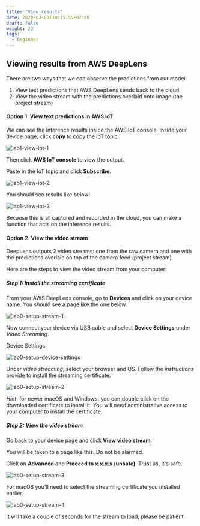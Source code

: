 ```yaml
---
title: "View results"
date: 2020-03-03T10:15:55-07:00
draft: false
weight: 22
tags:
  - beginner
---
```


## Viewing results from AWS DeepLens

There are two ways that we can observe the predictions from our model:

1. View text predictions that AWS DeepLens sends back to the cloud
2. View the video stream with the predictions overlaid onto image (the project stream)



#### Option 1. View text predictions in AWS IoT

We can see the inference results inside the AWS IoT console. Inside your device page, click **copy** to copy the IoT topic.

![lab1-view-iot-1](/images/210_deploy_a_sample_project/lab1-view-iot-1.png)

Then click **AWS IoT console** to view the output.

Paste in the IoT topic and click **Subscribe**.

![lab1-view-iot-2](/images/210_deploy_a_sample_project/lab1-view-iot-2.png)

You should see results like below:

![lab1-view-iot-3](/images/210_deploy_a_sample_project/lab1-view-iot-3.png)

Because this is all captured and recorded in the cloud, you can make a function that acts on the inference results. 

#### Option 2. View the video stream

DeepLens outputs 2 video streams: one from the raw camera and one with the predictions overlaid on top of the camera feed (project stream).

Here are the steps to view the video stream from your computer:

##### Step 1: Install the streaming certificate

From your AWS DeepLens console, go to **Devices** and click on your device name. You should see a page like the one below.

![lab0-setup-stream-1](/images/200_device_setup/lab0-setup-stream-1.png)

Now connect your device via USB cable and select **Device Settings** under *Video Streaming*.

Device Settings

![lab0-setup-device-settings](/images/200_device_setup/lab0-setup-device-settings.png)

Under *video streaming*, select your browser and OS. Follow the *instructions* provide to install the streaming certificate. 

![lab0-setup-stream-2](/images/200_device_setup/lab0-setup-stream-2.png)

*Hint*: for newer macOS and Windows, you can double click on the downloaded certificate to install it. You will need administrative access to your computer to install the certificate.

##### Step 2: View the video stream

Go back to your device page and click **View video stream**.

You will be taken to a page like this. Do not be alarmed. 

Click on **Advanced** and **Proceed to x.x.x.x (unsafe)**. Trust us, it's safe.

![lab0-setup-stream-3](/images/200_device_setup/lab0-setup-stream-3.png)

For macOS you'll need to select the streaming certificate you installed earlier.

![lab0-setup-stream-4](/images/200_device_setup/lab0-setup-stream-4.png)

It will take a couple of seconds for the stream to load, please be patient.

